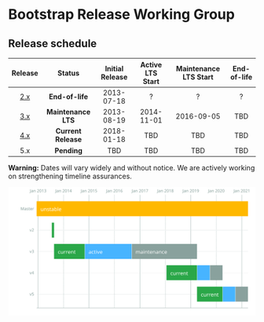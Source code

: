# Bootstrap Release Working Group

## Release schedule

| Release  | Status              | Initial Release | Active LTS Start | Maintenance LTS Start | End-of-life               |
| :--:     | :---:               | :---:           | :---:            | :---:                 | :---:                     |
| [2.x][]  | **End-of-life**     | 2013-07-18      | ?                | ?                     | ?                         |
| [3.x][]  | **Maintenance LTS** | 2013-08-19      | 2014-11-01       | 2016-09-05            | TBD                       |
| [4.x][]  | **Current Release** | 2018-01-18      | TBD              | TBD                   | TBD                       |
| 5.x      | **Pending**         | TBD             | TBD              | TBD                   | TBD                       |

**Warning:** Dates will vary widely and without notice. We are actively working on strengthening timeline assurances.

![LTS schedule](schedule.svg)

[2.x]: https://getbootstrap.com/2.3.2/getting-started.html#download-bootstrap
[3.x]: https://getbootstrap.com/docs/3.4/getting-started/#download
[4.x]: https://getbootstrap.com/docs/4.3/getting-started/download/

